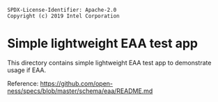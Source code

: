 ```text
SPDX-License-Identifier: Apache-2.0
Copyright (c) 2019 Intel Corporation
```

# Simple lightweight EAA test app
This directory contains simple lightweight EAA test app to demonstrate usage
if EAA.

Reference: https://github.com/open-ness/specs/blob/master/schema/eaa/README.md


